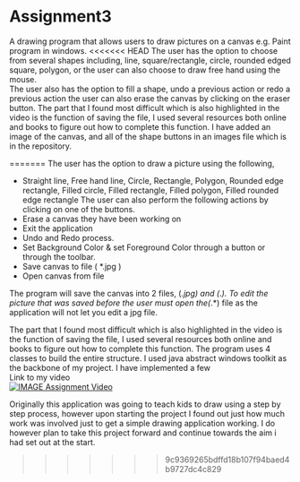 # Assignment3
A drawing program that allows users to draw pictures on a canvas e.g. Paint program in windows.
<<<<<<< HEAD
The user has the option to choose from several shapes including, line, square/rectangle, circle, rounded edged square, polygon, or the user can also choose to draw free hand using the mouse.  
The user also has the option to fill a shape, undo a previous action or redo a previous action the user can also erase the canvas by clicking on the eraser button. 
The part that I found most difficult which is also highlighted in the video is the function of saving the file, I used several resources both online and books to figure out how to complete this function.
I have added an image of the canvas, and all of the shape buttons in an images file which is in the repository.

=======
The user has the option to draw a picture using the following,
-	Straight line, Free hand line, Circle, Rectangle, Polygon, Rounded edge rectangle,
Filled circle, Filled rectangle, Filled polygon, Filled rounded edge rectangle
The user can also perform the following actions by clicking on one of the buttons.
-  Erase a canvas they have been working on
-  Exit the application
-	Undo and Redo process.
-	Set Background Color & set Foreground Color through a button or through the toolbar.
-	Save canvas to file ( *.jpg )
-	Open canvas from file 

The program will save the canvas into 2 files, (*.jpg) and (*.*). To edit the picture that was saved before the user must open the(*.*) file as the application will not let you edit a jpg file.

   
The part that I found most difficult which is also highlighted in the video is the function of saving the file, I used several resources both online and books to figure out how to complete this function.
The program uses 4 classes to build the entire structure.  I used java abstract windows toolkit as the backbone of my project.  I have implemented a few 
<br />
Link to my video
<br />
[![IMAGE Assignment Video](https://img.youtube.com/vi/8P9bBii95MU/0.jpg)](https://www.youtube.com/watch?v=8P9bBii95MU)

Originally this application was going to teach kids to draw using a step by step process, however upon starting the project I found out just how much work was involved just to get a simple drawing application working. I do however plan to take this project forward and continue towards the aim i had set out at the start.
>>>>>>> 9c9369265bdffd18b107f94baed4b9727dc4c829
